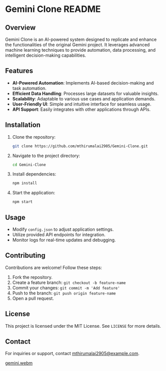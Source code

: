 # Gemini Clone README

## Overview
Gemini Clone is an AI-powered system designed to replicate and enhance the functionalities of the original Gemini project. It leverages advanced machine learning techniques to provide automation, data processing, and intelligent decision-making capabilities.

## Features
- **AI-Powered Automation**: Implements AI-based decision-making and task automation.
- **Efficient Data Handling**: Processes large datasets for valuable insights.
- **Scalability**: Adaptable to various use cases and application demands.
- **User-Friendly UI**: Simple and intuitive interface for seamless usage.
- **API Support**: Easily integrates with other applications through APIs.

## Installation
1. Clone the repository:
   ```sh
   git clone https://github.com/mthirumalai2905/Gemini-Clone.git
   ```
2. Navigate to the project directory:
   ```sh
   cd Gemini-Clone
   ```
3. Install dependencies:
   ```sh
   npm install
   ```
4. Start the application:
   ```sh
   npm start
   ```

## Usage
- Modify `config.json` to adjust application settings.
- Utilize provided API endpoints for integration.
- Monitor logs for real-time updates and debugging.

## Contributing
Contributions are welcome! Follow these steps:
1. Fork the repository.
2. Create a feature branch: `git checkout -b feature-name`
3. Commit your changes: `git commit -m 'Add feature'`
4. Push to the branch: `git push origin feature-name`
5. Open a pull request.

## License
This project is licensed under the MIT License. See `LICENSE` for more details.

## Contact
For inquiries or support, contact [mthirumalai2905@example.com](mailto:mthirumalai2905@example.com).

[gemini.webm](https://github.com/user-attachments/assets/5df6cb19-6f23-4482-8cef-1b1dc66e22ef)

